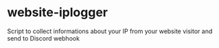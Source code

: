 # website-iplogger
Script to collect informations about your IP from your website visitor and send to Discord webhook

